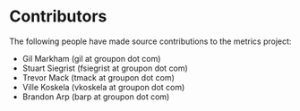 Contributors
============

The following people have made source contributions to the metrics project:

* Gil Markham (gil at groupon dot com)
* Stuart Siegrist (fsiegrist at groupon dot com)
* Trevor Mack (tmack at groupon dot com)
* Ville Koskela (vkoskela at groupon dot com)
* Brandon Arp (barp at groupon dot com)
